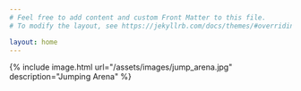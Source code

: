 ```yaml
---
# Feel free to add content and custom Front Matter to this file.
# To modify the layout, see https://jekyllrb.com/docs/themes/#overriding-theme-defaults

layout: home
---
```



{% include image.html url="/assets/images/jump_arena.jpg" description="Jumping Arena" %}
